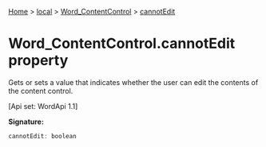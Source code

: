 [Home](./index) &gt; [local](local.md) &gt; [Word\_ContentControl](local.word_contentcontrol.md) &gt; [cannotEdit](local.word_contentcontrol.cannotedit.md)

# Word\_ContentControl.cannotEdit property

Gets or sets a value that indicates whether the user can edit the contents of the content control. 

 \[Api set: WordApi 1.1\]

**Signature:**
```javascript
cannotEdit: boolean
```
